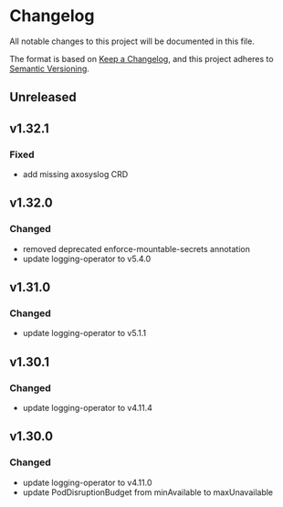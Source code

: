 # Changelog

All notable changes to this project will be documented in this file.

The format is based on [Keep a Changelog](https://keepachangelog.com/en/1.0.0/),
and this project adheres to [Semantic Versioning](https://semver.org/spec/v2.0.0.html).

## Unreleased

## v1.32.1

### Fixed

- add missing axosyslog CRD

## v1.32.0

### Changed

- removed deprecated enforce-mountable-secrets annotation
- update logging-operator to v5.4.0

## v1.31.0

### Changed

- update logging-operator to v5.1.1

## v1.30.1

### Changed

- update logging-operator to v4.11.4

## v1.30.0

### Changed

- update logging-operator to v4.11.0
- update PodDisruptionBudget from minAvailable to maxUnavailable
